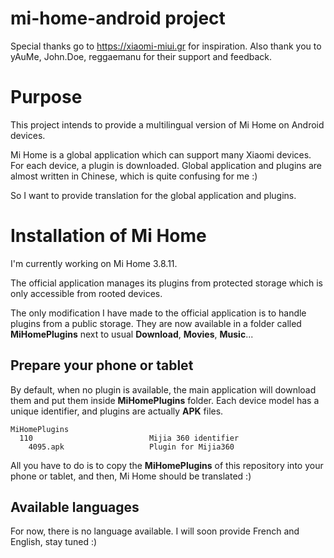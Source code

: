 mi-home-android project
=======================

Special thanks go to https://xiaomi-miui.gr for inspiration. Also thank you to yAuMe, John.Doe, reggaemanu for their support and feedback.

Purpose
=======

This project intends to provide a multilingual version of Mi Home on Android devices.

Mi Home is a global application which can support many Xiaomi devices. For each device, a plugin is downloaded. Global application and plugins are almost written in Chinese, which is quite confusing for me :)

So I want to provide translation for the global application and plugins.

Installation of Mi Home
=======================

I'm currently working on Mi Home 3.8.11.

The official application manages its plugins from protected storage which is only accessible from rooted devices.

The only modification I have made to the official application is to handle plugins from a public storage. They are now available in a folder called **MiHomePlugins** next to usual **Download**, **Movies**, **Music**...

Prepare your phone or tablet
----------------------------

By default, when no plugin is available, the main application will download them and put them inside **MiHomePlugins** folder. Each device model has a unique identifier, and plugins are actually **APK** files.

````
MiHomePlugins
  110                          Mijia 360 identifier
    4095.apk                   Plugin for Mijia360
````

All you have to do is to copy the **MiHomePlugins** of this repository into your phone or tablet, and then, Mi Home should be translated :)

Available languages
-------------------

For now, there is no language available.
I will soon provide French and English, stay tuned :)
